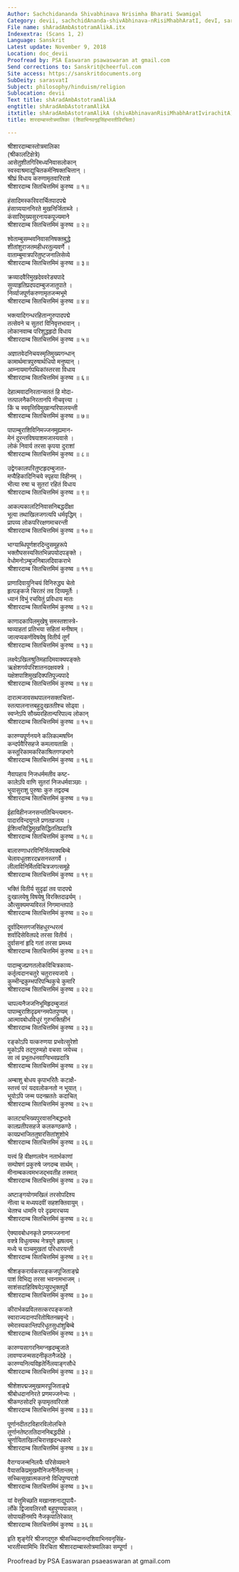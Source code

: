 ```yaml
---
Author: Sachchidananda Shivabhinava Nrisimha Bharati Swamigal
Category: devii, sachchidAnanda-shivAbhinava-nRisiMhabhAratI, devI, sarasvatI
File name: shAradAmbAstotramAlikA.itx
Indexextra: (Scans 1, 2)
Language: Sanskrit
Latest update: November 9, 2018
Location: doc_devii
Proofread by: PSA Easwaran psawaswaran at gmail.com
Send corrections to: Sanskrit@cheerful.com
Site access: https://sanskritdocuments.org
SubDeity: sarasvatI
Subject: philosophy/hinduism/religion
Sublocation: devii
Text title: shAradAmbAstotramAlikA
engtitle: shAradAmbAstotramAlikA
itxtitle: shAradAmbAstotramAlikA (shivAbhinavanRisiMhabhAratIvirachitA)
title: शारदाम्बास्तोत्रमालिका (शिवाभिनवनृइसिंहभारतीविरचिता)

---
```

  
 श्रीशारदाम्बास्तोत्रमालिका   
(श्रीकालटिक्षेत्रे)  
आसेतुशीतगिरिमध्यनिवासलोकान्  
     स्वस्वाश्रमाद्युचितकर्मनिषक्तचित्तान् ।  
श्रीघ्रं विधाय करुणामृतवारिराशे  
     श्रीशारदाम्ब सितचित्तमिमं कुरुष्व ॥ १॥  
  
हंसादिमस्करिवरार्चितपादपद्मे  
     हंसाग्र्ययाननिरते मुखनिर्जिताब्जे ।  
कंसारिमुख्यसुरनायकपूज्यमाने  
     श्रीशारदाम्ब सितचित्तमिमं कुरुष्व ॥ २॥  
  
श्वेताम्बुसम्भवनिवासनिषक्तबुद्धे  
     शीतांशुराजतमहीधरतुल्यवर्णे ।  
वाताम्बुमात्रपरितुष्टजनालिसेव्ये  
     श्रीशारदाम्ब सितचित्तमिमं कुरुष्व ॥ ३॥  
  
क्रव्यादवैरिमुखदेववरेड्यपादे  
     सुव्याहृतिप्रदपदाम्बुजजातुपाते ।  
निर्व्याजपूर्णकरुणामृतजन्मभूमे  
     श्रीशारदाम्ब सितचित्तमिमं कुरुष्व ॥ ४॥  
  
भक्त्यादिगन्धरहितान्गुरुपादपद्मे  
     तत्सेवने च सुतरां विनिवृत्तभावान् ।  
लोकानवाम्ब परिशुद्धहृदो विधाय  
     श्रीशारदाम्ब सितचित्तमिमं कुरुष्व ॥ ५॥  
  
अज्ञातवेदनिचयस्मृतिमुख्यगन्धान्  
     कामार्थमात्रपुरुषार्थधियो मनुष्यान् ।  
आम्नायमार्गपथिकांस्तरसा विधाय  
     श्रीशारदाम्ब सितचित्तमिमं कुरुष्व ॥ ६॥  
  
देहात्मवादनिरतान्सततं हि मोदा-  
     त्तत्पालनैकनिरतानपि नीचवृत्त्या ।  
किं च स्ववृत्तिविमुखान्परिपालयन्ती  
     श्रीशारदाम्ब सितचित्तमिमं कुरुष्व ॥ ७॥  
  
पापाम्बुराशिविनिमज्जनमुह्यमान-  
     मेनं दुरन्तविषयाशमजास्यवासे ।  
लोकं निवार्य तरसा कृपया दुराशां  
     श्रीशारदाम्ब सितचित्तमिमं कुरुष्व ॥ ८॥  
  
उद्वेगकालपरितुष्टहृदम्बुजात-  
     मप्यैहिकादिनिचये स्पृहया विहीनम् ।  
भीत्या रुषा च सुतरां रहितं विधाय  
     श्रीशारदाम्ब सितचित्तमिमं कुरुष्व ॥ ९॥  
  
आकल्पकालटिनिवासनिबद्धदीक्षा  
     भूत्वा तथाखिलजगत्यपि धर्मवृद्धिम् ।  
प्रापय्य लोकपरिरक्षणमाचरन्ती  
     श्रीशारदाम्ब सितचित्तमिमं कुरुष्व ॥ १०॥  
  
भाग्याब्धिपूर्णशरदिन्दुसमूहरूपे  
     भक्तौघसस्यसितभिन्नपयोदपङ्क्ते ।  
वेधोमनोऽम्बुजनिबालदिवाकराभे  
     श्रीशारदाम्ब सितचित्तमिमं कुरुष्व ॥ ११॥  
  
प्राणादिवायुनिचयं विनिरुद्ध्य चेतो  
     हृत्पङ्कजे चिरतरं तव दिव्यमूर्तेः ।  
ध्यानं विभुं रचयितुं प्रविधाय मातः  
     श्रीशारदाम्ब सितचित्तमिमं कुरुष्व ॥ १२॥  
  
काणादकापिलमुखेषु समस्तशास्त्रे-  
     ष्वव्याहतां प्रतिभया सहितां मनीषाम् ।  
जात्वप्यकर्णविषयेषु वितीर्य तूर्णं  
     श्रीशारदाम्ब सितचित्तमिमं कुरुष्व ॥ १३॥  
  
लक्ष्येऽखिलश्रुतिमहादिमवाक्यपङ्क्तेः  
     ऋक्षेशगर्वपरिशातनदक्षवक्त्रे ।  
यक्षेशपाशिमुखदिक्पतिपूज्यपादे  
     श्रीशारदाम्ब सितचित्तमिमं कुरुष्व ॥ १४॥  
  
दारात्मजावसथपालनसक्तचित्तां-  
     स्तत्पालनात्तबहुदुःखततीश्च सोढ्वा ।  
स्वप्नेऽपि सौख्यरहितान्परिपाल्य लोकान्  
     श्रीशारदाम्ब सितचित्तमिमं कुरुष्व ॥ १५॥  
  
कारुण्यपूर्णनयने कलिकल्मषघ्नि  
     कन्दर्पवैरिसहजे कमलायताक्षि ।  
कस्तूरिकामकरिकाश्रितगण्डभागे  
     श्रीशारदाम्ब सितचित्तमिमं कुरुष्व ॥ १६॥  
  
नैवापहाय निजधर्ममतीव कष्ट-  
     कालेऽपि वाणि सुतरां निजधर्मवाञ्छाः ।  
भूयासुराशु पुरुषाः कुरु तद्वदम्ब  
     श्रीशारदाम्ब सितचित्तमिमं कुरुष्व ॥ १७॥  
  
ईहाविहीनजनसन्ततिचिन्त्यमान-  
     पादारविन्दयुगले प्रणतव्रजाय ।  
ईशित्वसिद्धिमुखसिद्धिततिप्रदात्रि  
     श्रीशारदाम्ब सितचित्तमिमं कुरुष्व ॥ १८॥  
  
बालारुणाधरविनिर्जितपक्वबिम्बे  
     चेलावधूतशरदभ्रसनस्तगर्वे ।  
लीलाविनिर्मितविचित्रजगत्समूहे  
     श्रीशारदाम्ब सितचित्तमिमं कुरुष्व ॥ १९॥  
  
भक्तिं वितीर्य सुदृढां तव पादपद्मे  
     दुःखालयेषु विषयेषु विरक्तिदार्ढ्यम् ।  
औत्सुक्यमप्यविरलं निगमान्तपाठे  
     श्रीशारदाम्ब सितचित्तमिमं कुरुष्व ॥ २०॥  
  
दूर्वादिमत्तगजसिंहधुरन्धरत्वं  
     शर्वादिसेवितपदे तरसा वितीर्य ।  
दुर्वासनां हृदि गतां तरसा प्रमथ्य  
     श्रीशारदाम्ब सितचित्तमिमं कुरुष्व ॥ २१॥  
  
पादाम्बुजप्रणतलोकविचित्रकाव्य-  
     कर्तृत्वदानचतुरे चतुरास्यजाये ।  
कुम्भीन्द्रकुम्भपरिपन्थिकुचे कुमारि  
     श्रीशारदाम्ब सितचित्तमिमं कुरुष्व ॥ २२॥  
  
चापल्यनैजजनिभूमिहृदम्बुजातं  
     पापाम्बुराशिदृढमग्नमपेतपुण्यम् ।  
आत्मावबोधविधुरं गुरुभक्तिहीनं  
     श्रीशारदाम्ब सितचित्तमिमं कुरुष्व ॥ २३॥  
  
रङ्कोऽपि यत्करुणया प्रभवेत्सुरेशो  
     मूकोऽपि तद्गुरुमहो वचसा जयेच्च ।  
सा त्वं प्रभूतधनवाग्विभवप्रदात्रि  
     श्रीशारदाम्ब सितचित्तमिमं कुरुष्व ॥ २४॥  
  
अम्बाशु बोधय कृपाभरितैः कटाक्षै-  
     स्तत्त्वं परं यदवलोकनतो न भूयात् ।  
भूयोऽपि जन्म पदनम्रततेः कदाचित्  
     श्रीशारदाम्ब सितचित्तमिमं कुरुष्व ॥ २५॥  
  
कालट्यभिख्यपुरवासनिबद्धभावे  
     कालप्रतीपसहजे कलकण्ठकण्ठे ।  
कायप्रभाजिततुषारसितांशुशोभे  
     श्रीशारदाम्ब सितचित्तमिमं कुरुष्व ॥ २६॥  
  
यत्त्वं हि वीक्षणलवेन नतार्भकाणां  
     सम्पोषणं प्रकुरुषे जगदम्ब सार्थम् ।  
मीनाम्बकत्वमभजद्भवतीह तस्मात्  
     श्रीशारदाम्ब सितचित्तमिमं कुरुष्व ॥ २७॥  
  
अष्टाङ्गयोगमखिलं तरसोपदिश्य  
     नीत्वा च मध्यपदवीं सहशक्तिवायुम् ।  
चेतश्च धामनि परे दृढमारचय्य  
     श्रीशारदाम्ब सितचित्तमिमं कुरुष्व ॥ २८॥  
  
ऐक्यावबोधनकृते प्रणमज्जनानां  
     वक्त्रे विधुत्वमथ नेत्रयुगे झषत्वम् ।  
मध्ये च पञ्चमुखतां परिधारयन्ती  
     श्रीशारदाम्ब सितचित्तमिमं कुरुष्व ॥ २९॥  
  
श्रीशङ्करार्यकरपङ्कजपूजिताङ्घ्रे  
     पाशं विभिद्य तरसा भवनामभाजम् ।  
साशंसदाहिविषयेऽप्युपभुक्तपूर्वे  
     श्रीशारदाम्ब सितचित्तमिमं कुरुष्व ॥ ३०॥  
  
कीरार्भकप्रविलसत्करपङ्कजाते  
     स्वाराज्यदानपरितोषितनम्रवृन्दे ।  
स्मेरास्यकान्तिपरिधूतसुधांशुबिम्बे  
     श्रीशारदाम्ब सितचित्तमिमं कुरुष्व ॥ ३१॥  
  
कारुण्यसागरनिमग्नहृदम्बुजाते  
     लावण्यजन्मसदनीकृतनैजदेहे ।  
कारुण्यनित्यविहृतेर्निलयाङ्गसौधे  
     श्रीशारदाम्ब सितचित्तमिमं कुरुष्व ॥ ३२॥  
  
श्रीशेशपद्मजमुखामरपूजिताङ्घ्रे  
     श्रीबोधदाननिरते प्रणमज्जनेभ्यः ।  
श्रीकण्ठसोदरि कृपामृतवरिराशे  
     श्रीशारदाम्ब सितचित्तमिमं कुरुष्व ॥ ३३॥  
  
पूर्णानदीतटविहारविलोलचित्ते  
     तूर्णानतेष्टततिदाननिबद्धदीक्षे ।  
चूर्णायिताखिलचिरात्तहृदन्धकारे  
     श्रीशारदाम्ब सितचित्तमिमं कुरुष्व ॥ ३४॥  
  
वैराग्यजन्मनिलयैः परिसेव्यमाने  
     वैयासकिप्रमुखमौनिजनैर्नितान्तम् ।  
सच्चित्सुखात्मकतनो विधिपुण्यराशे  
     श्रीशारदाम्ब सितचित्तमिमं कुरुष्व ॥ ३५॥  
  
यां वेत्तुमिच्छति मखानशनाद्युपायै-  
     र्लोके द्विजावलिरसौ बहुपुण्यपाकात् ।  
सोपायहीनमपि नैजकृपातिरेकात्  
     श्रीशारदाम्ब सितचित्तमिमं कुरुष्व ॥ ३६॥  
  
इति शृङ्गेरि श्रीजगद्गुरु श्रीसच्चिदानन्दशिवाभिनवनृसिंह-  
भारतीस्वामिभिः विरचिता श्रीशारदाम्बास्तोत्रमालिका सम्पूर्णा ।  
  
  
Proofread by PSA Easwaran psaeaswaran at gmail.com  
  
